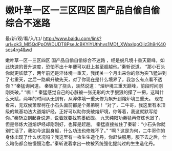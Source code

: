 # 嫩叶草一区一三区四区 国产品自偷自偷综合不迷路

最/新/观/看/入/口/ http://www.baidu.com/link?url=ok3_Ml5QdPpOWDUDT8PseJcBKYiYUthhvs1MDf_XWaxIqoOiiz3h9rK40scs4rg4&wd


嫩叶草一区一三区四区 国产品自偷自偷综合不迷路
 ，经是蜕凡境十重天巅峰，如此快速的晋升速度，恐怕不出十年便可以赶上甚至超越他。”秦斩说道。
    “那小石头你就更妖孽了，两年前还是淬体境一重天，我闭关一个月出来你的修为突飞猛进到了七重天，之后一路飙升破先天，对了你现在是什么境界了，我怎么有点看不透你？”秦猛询问道。
    秦斩挠了挠头，淡然说道：“熔炉境三重天巅峰，前段时间刚刚突破。”
    “嘶！”
    秦猛感觉自己的心脏被一张无形的大手狠狠的攥了一把，这叫什么天赋，两年的时间从无到有，从淬体境一重天修为飙升到熔炉境三重天。
    现在看来，无双侯萧摩柯在小石头面前都是个弟弟啊！
    “对了，二牛哥，我这里有本顶级的筑基功法大道熔炉经，正好可以助你突破熔炉境，你等着，我这就默写给你。”秦斩立刻起身说道，说着就要找笔墨纸砚。
    九天纯阳功秦猛再修炼也迟了，但是修炼大道熔炉经却刚刚好，也算是赶趟。
    秦猛直接拉住了秦斩：“小石头你就别忙活了，我如今这副身躯，什么功法也修炼不了。”
    “啊？这是为何，二牛哥你的身体出现了什么状况吗？我这里有一枚生生造化丹，你赶快服用，服下去之后，什么暗伤都会被慢慢治愈。”秦斩说着拿出一枚被系统强化提纯过的生生造化丹。
